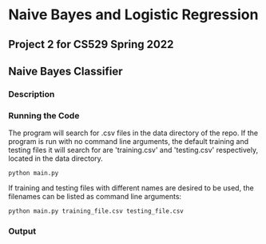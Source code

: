 # Naive Bayes and Logistic Regression

## Project 2 for CS529 Spring 2022

## Naive Bayes Classifier

### Description

### Running the Code

The program will search for .csv files in the data directory of the repo.
If the program is run with no command line arguments, the default training and testing files it will search for are 'training.csv' and 'testing.csv' respectively, located in the data directory.

<code>python main.py</code>

If training and testing files with different names are desired to be used, the filenames can be listed as command line arguments:

<code>python main.py training_file.csv testing_file.csv</code>

### Output


